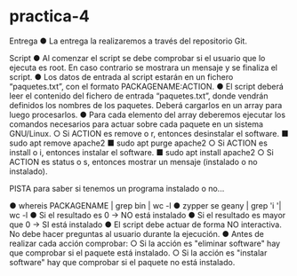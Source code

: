 # practica-4
Entrega
● La entrega la realizaremos a través del repositorio Git.

Script
● Al comenzar el script se debe comprobar si el usuario que lo ejecuta es root.
En caso contrario se mostrara un mensaje y se finaliza el script.
● Los datos de entrada al script estarán en un fichero “paquetes.txt”, con el
formato PACKAGENAME:ACTION.
● El script deberá leer el contenido del fichero de entrada “paquetes.txt”,
donde vendrán definidos los nombres de los paquetes. Deberá cargarlos en
un array para luego procesarlos.
● Para cada elemento del array deberemos ejecutar los comandos necesarios
para actuar sobre cada paquete en un sistema GNU/Linux.
○ Si ACTION es remove o r, entonces desinstalar el software.
■ sudo apt remove apache2
■ sudo apt purge apache2
○ Si ACTION es install o i, entonces instalar el software.
■ sudo apt install apache2
○ Si ACTION es status o s, entonces mostrar un mensaje (instalado o no
instalado).

PISTA para saber si tenemos un programa instalado o no...

● whereis PACKAGENAME | grep bin | wc -l
● zypper se geany | grep 'i '| wc -l
● Si el resultado es 0 → NO está instalado
● Si el resultado es mayor que 0 → SI está instalado
● El script debe actuar de forma NO interactiva. No debe hacer preguntas al
usuario durante la ejecución.
● Antes de realizar cada acción comprobar:
○ Si la acción es "eliminar software" hay que comprobar si el paquete
está instalado.
○ Si la acción es "instalar software" hay que comprobar si el paquete no
está instalado.
